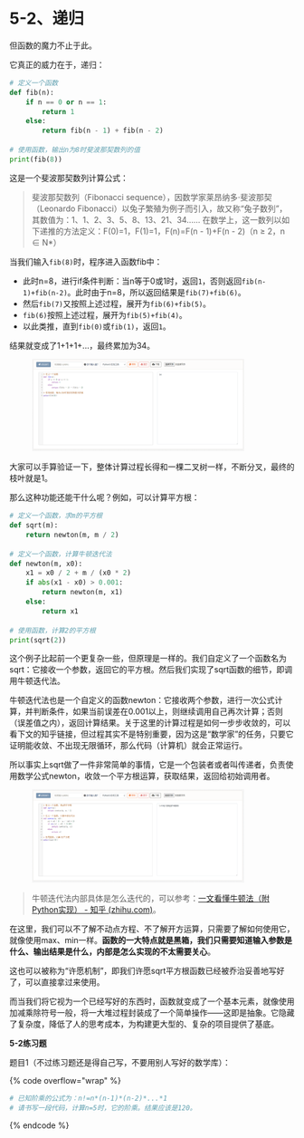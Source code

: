 # 5-2、递归

但函数的魔力不止于此。

它真正的威力在于，递归：

```python
# 定义一个函数
def fib(n):
    if n == 0 or n == 1:
        return 1
    else:
        return fib(n - 1) + fib(n - 2)

# 使用函数，输出n为8时斐波那契数列的值
print(fib(8))
```

这是一个斐波那契数列计算公式：

> 斐波那契数列（Fibonacci sequence），因数学家莱昂纳多·斐波那契（Leonardo Fibonacci）以兔子繁殖为例子而引入，故又称“兔子数列”，其数值为：1、1、2、3、5、8、13、21、34…… 在数学上，这一数列以如下递推的方法定义：F(0)=1，F(1)=1，F(n)=F(n - 1)+F(n - 2)（n ≥ 2，n ∈ N\*）

当我们输入`fib(8)`时，程序进入函数fib中：

* 此时n=8，进行if条件判断：当n等于0或1时，返回`1`，否则返回`fib(n-1)+fib(n-2)`。此时由于n=8，所以返回结果是`fib(7)+fib(6)`。
* 然后`fib(7)`又按照上述过程，展开为`fib(6)+fib(5)`。
* `fib(6)`按照上述过程，展开为`fib(5)+fib(4)`。
* 以此类推，直到`fib(0)`或`fib(1)`，返回`1`。

结果就变成了1+1+1+...，最终累加为34。

<figure><img src="../.gitbook/assets/屏幕截图 2024-04-23 155002.png" alt="" width="375"><figcaption></figcaption></figure>

大家可以手算验证一下，整体计算过程长得和一棵二叉树一样，不断分叉，最终的枝叶就是1。

那么这种功能还能干什么呢？例如，可以计算平方根：

```python
# 定义一个函数，求m的平方根
def sqrt(m):
    return newton(m, m / 2)

# 定义一个函数，计算牛顿迭代法
def newton(m, x0):
    x1 = x0 / 2 + m / (x0 * 2)
    if abs(x1 - x0) > 0.001:
        return newton(m, x1)
    else:
        return x1

# 使用函数，计算2的平方根
print(sqrt(2))
```

这个例子比起前一个更复杂一些，但原理是一样的。我们自定义了一个函数名为sqrt：它接收一个参数，返回它的平方根。然后我们实现了sqrt函数的细节，即调用牛顿迭代法。

牛顿迭代法也是一个自定义的函数newton：它接收两个参数，进行一次公式计算，并判断条件，如果当前误差在0.001以上，则继续调用自己再次计算；否则（误差值之内），返回计算结果。关于这里的计算过程是如何一步步收敛的，可以看下文的知乎链接，但过程其实不是特别重要，因为这是“数学家”的任务，只要它证明能收敛、不出现无限循环，那么代码（计算机）就会正常运行。

所以事实上sqrt做了一件非常简单的事情，它是一个包装者或者叫传递者，负责使用数学公式newton，收敛一个平方根运算，获取结果，返回给初始调用者。

<figure><img src="../.gitbook/assets/图片-20240422210644-t39vene.png" alt="" width="375"><figcaption></figcaption></figure>

> 牛顿迭代法内部具体是怎么迭代的，可以参考：[一文看懂牛顿法（附Python实现） - 知乎 (zhihu.com)](https://zhuanlan.zhihu.com/p/105265432)。

在这里，我们可以不了解不动点方程、不了解开方运算，只需要了解如何使用它，就像使用max、min一样。**函数的一大特点就是黑箱，我们只需要知道输入参数是什么、输出结果是什么，内部是怎么实现的不太需要关心**。

这也可以被称为“许愿机制”，即我们许愿sqrt平方根函数已经被乔治妥善地写好了，可以直接拿过来使用。

而当我们将它视为一个已经写好的东西时，函数就变成了一个基本元素，就像使用加减乘除符号一般，将一大堆过程封装成了一个简单操作——这即是抽象。它隐藏了复杂度，降低了人的思考成本，为构建更大型的、复杂的项目提供了基底。



**5-2练习题**

题目1（不过练习题还是得自己写，不要用别人写好的数学库）：

{% code overflow="wrap" %}
```python
# 已知阶乘的公式为：n!=n*(n-1)*(n-2)*...*1
# 请书写一段代码，计算n=5时，它的阶乘。结果应该是120。
```
{% endcode %}

